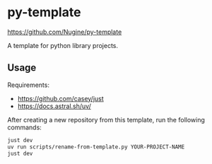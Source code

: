 # py-template

https://github.com/Nugine/py-template

A template for python library projects.

## Usage

Requirements:
+ https://github.com/casey/just
+ https://docs.astral.sh/uv/

After creating a new repository from this template, run the following commands:

```bash
just dev
uv run scripts/rename-from-template.py YOUR-PROJECT-NAME
just dev
```
